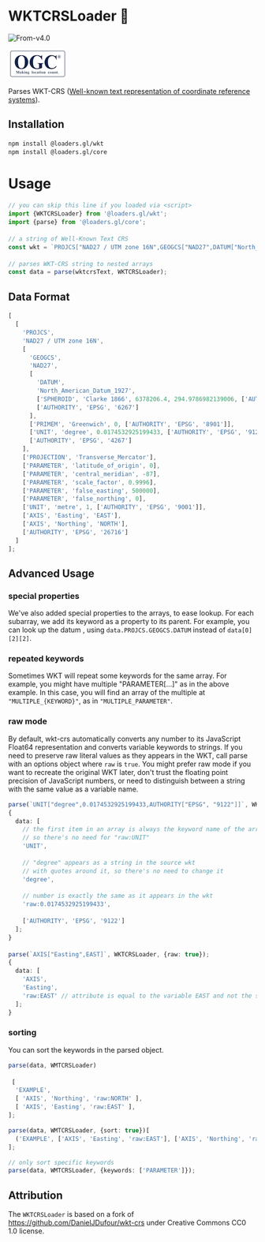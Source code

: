 # WKTCRSLoader 🚧

<p class="badges">
  <img src="https://img.shields.io/badge/From-v4.0-blue.svg?style=flat-square" alt="From-v4.0" />
</p>

![ogc-logo](../../../images/logos/ogc-logo-60.png)

Parses WKT-CRS ([Well-known text representation of coordinate reference systems](../formats/wkt-crs)).

## Installation

```bash
npm install @loaders.gl/wkt
npm install @loaders.gl/core
```

# Usage

```typescript
// you can skip this line if you loaded via <script>
import {WKTCRSLoader} from '@loaders.gl/wkt';
import {parse} from '@loaders.gl/core';

// a string of Well-Known Text CRS
const wkt = `PROJCS["NAD27 / UTM zone 16N",GEOGCS["NAD27",DATUM["North_American_Datum_1927",SPHEROID["Clarke 1866",6378206.4,294.9786982139006,AUTHORITY["EPSG","7008"]],AUTHORITY["EPSG","6267"]],PRIMEM["Greenwich",0,AUTHORITY["EPSG","8901"]],UNIT["degree",0.0174532925199433,AUTHORITY["EPSG","9122"]],AUTHORITY["EPSG","4267"]],PROJECTION["Transverse_Mercator"],PARAMETER["latitude_of_origin",0],PARAMETER["central_meridian",-87],PARAMETER["scale_factor",0.9996],PARAMETER["false_easting",500000],PARAMETER["false_northing",0],UNIT["metre",1,AUTHORITY["EPSG","9001"]],AXIS["Easting",EAST],AXIS["Northing",NORTH],AUTHORITY["EPSG","26716"]]`;

// parses WKT-CRS string to nested arrays
const data = parse(wktcrsText, WKTCRSLoader);
```

## Data Format

```typescript
[
  [
    'PROJCS',
    'NAD27 / UTM zone 16N',
    [
      'GEOGCS',
      'NAD27',
      [
        'DATUM',
        'North_American_Datum_1927',
        ['SPHEROID', 'Clarke 1866', 6378206.4, 294.9786982139006, ['AUTHORITY', 'EPSG', '7008']],
        ['AUTHORITY', 'EPSG', '6267']
      ],
      ['PRIMEM', 'Greenwich', 0, ['AUTHORITY', 'EPSG', '8901']],
      ['UNIT', 'degree', 0.0174532925199433, ['AUTHORITY', 'EPSG', '9122']],
      ['AUTHORITY', 'EPSG', '4267']
    ],
    ['PROJECTION', 'Transverse_Mercator'],
    ['PARAMETER', 'latitude_of_origin', 0],
    ['PARAMETER', 'central_meridian', -87],
    ['PARAMETER', 'scale_factor', 0.9996],
    ['PARAMETER', 'false_easting', 500000],
    ['PARAMETER', 'false_northing', 0],
    ['UNIT', 'metre', 1, ['AUTHORITY', 'EPSG', '9001']],
    ['AXIS', 'Easting', 'EAST'],
    ['AXIS', 'Northing', 'NORTH'],
    ['AUTHORITY', 'EPSG', '26716']
  ]
];
```

## Advanced Usage

### special properties

We've also added special properties to the arrays, to ease lookup. For each subarray,
we add its keyword as a property to its parent. For example, you can look up the datum ,
using `data.PROJCS.GEOGCS.DATUM` instead of `data[0][2][2]`.

### repeated keywords

Sometimes WKT will repeat some keywords for the same array. For example, you might have multiple
"PARAMETER[...]" as in the above example. In this case, you will find an array of the multiple at
`"MULTIPLE_{KEYWORD}"`, as in `"MULTIPLE_PARAMETER"`.

### raw mode

By default, wkt-crs automatically converts any number to its JavaScript Float64 representation
and converts variable keywords to strings. If you need to preserve raw literal values as they appears in the WKT,
call parse with an options object where `raw` is `true`. You might prefer raw mode if you want to recreate the original WKT later, don't trust the floating point precision of JavaScript numbers, or need to distinguish between a string with the same value as a variable name.

```typescript
parse(`UNIT["degree",0.0174532925199433,AUTHORITY["EPSG", "9122"]]`, WKTCRSLoader, {raw: true});
{
  data: [
    // the first item in an array is always the keyword name of the array,
    // so there's no need for "raw:UNIT"
    'UNIT',

    // "degree" appears as a string in the source wkt
    // with quotes around it, so there's no need to change it
    'degree',

    // number is exactly the same as it appears in the wkt
    'raw:0.0174532925199433',

    ['AUTHORITY', 'EPSG', '9122']
  ];
}

parse(`AXIS["Easting",EAST]`, WKTCRSLoader, {raw: true});
{
  data: [
    'AXIS',
    'Easting',
    'raw:EAST' // attribute is equal to the variable EAST and not the string "EAST"
  ];
}
```

### sorting

You can sort the keywords in the parsed object.

```typescript
parse(data, WMTCRSLoader)

 [
  'EXAMPLE',
  [ 'AXIS', 'Northing', 'raw:NORTH' ],
  [ 'AXIS', 'Easting', 'raw:EAST' ],
];
```

```typescript
parse(data, WMTCRSLoader, {sort: true})[
  ('EXAMPLE', ['AXIS', 'Easting', 'raw:EAST'], ['AXIS', 'Northing', 'raw:NORTH'])
];
```

```typescript
// only sort specific keywords
parse(data, WMTCRSLoader, {keywords: ['PARAMETER']});
```

## Attribution

The `WKTCRSLoader` is based on a fork of https://github.com/DanielJDufour/wkt-crs under Creative Commons CC0 1.0 license.
